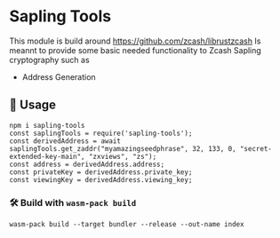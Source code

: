 # Sapling Tools

This module is build around https://github.com/zcash/librustzcash
Is meannt to provide some basic needed functionality to Zcash Sapling cryptography such as

- Address Generation

## 🚴 Usage
```
npm i sapling-tools
const saplingTools = require('sapling-tools');
const derivedAddress = await saplingTools.get_zaddr("myamazingseedphrase", 32, 133, 0, "secret-extended-key-main", "zxviews", "zs");
const address = derivedAddress.address;
const privateKey = derivedAddress.private_key;
const viewingKey = derivedAddress.viewing_key;
```

### 🛠️ Build with `wasm-pack build`

```
wasm-pack build --target bundler --release --out-name index
```
